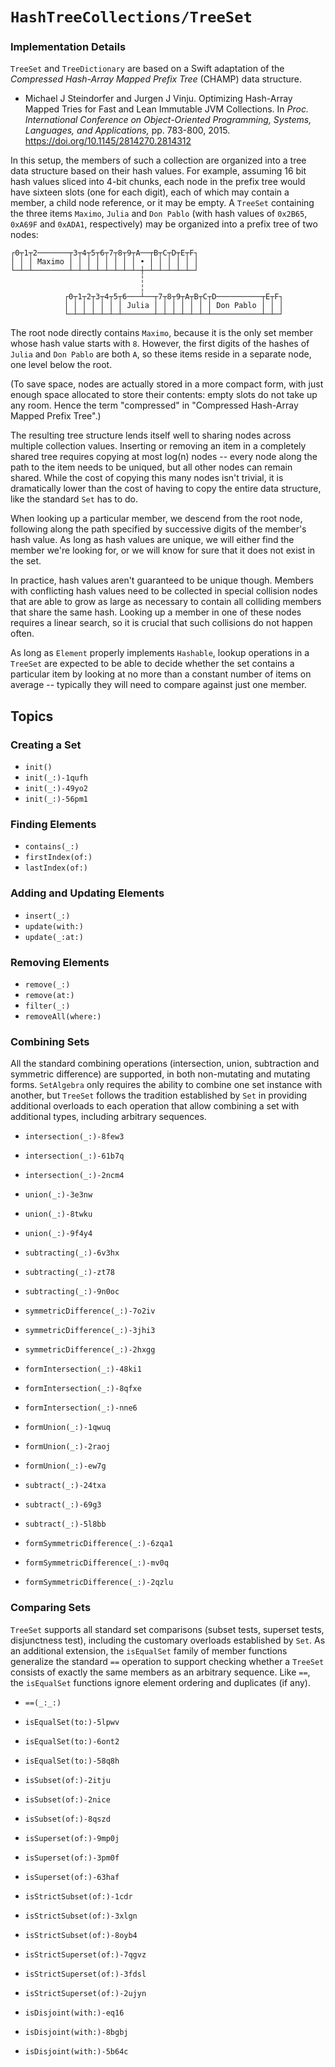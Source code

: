 # ``HashTreeCollections/TreeSet``

### Implementation Details

`TreeSet` and `TreeDictionary` are based on a Swift adaptation
of the *Compressed Hash-Array Mapped Prefix Tree* (CHAMP) data structure.

- Michael J Steindorfer and Jurgen J Vinju. Optimizing Hash-Array Mapped
   Tries for Fast and Lean Immutable JVM Collections. In *Proc.
   International Conference on Object-Oriented Programming, Systems,
   Languages, and Applications,* pp. 783-800, 2015.
   https://doi.org/10.1145/2814270.2814312

In this setup, the members of such a collection are organized into a tree
data structure based on their hash values. For example, assuming 16 bit hash
values sliced into 4-bit chunks, each node in the prefix tree would have
sixteen slots (one for each digit), each of which may contain a member, a
child node reference, or it may be empty. A `TreeSet` containing the
three items `Maximo`, `Julia` and `Don Pablo` (with hash values of `0x2B65`,
`0xA69F` and `0xADA1`, respectively) may be organized into a prefix tree of
two nodes:

```
┌0┬1┬2───────┬3┬4┬5┬6┬7┬8┬9┬A──┬B┬C┬D┬E┬F┐
│ │ │ Maximo │ │ │ │ │ │ │ │ • │ │ │ │ │ │
└─┴─┴────────┴─┴─┴─┴─┴─┴─┴─┴─┼─┴─┴─┴─┴─┴─┘
                             ╎
                             ╎
            ┌0┬1┬2┬3┬4┬5┬6───┴──┬7┬8┬9┬A┬B┬C┬D──────────┬E┬F┐
            │ │ │ │ │ │ │ Julia │ │ │ │ │ │ │ Don Pablo │ │ │
            └─┴─┴─┴─┴─┴─┴───────┴─┴─┴─┴─┴─┴─┴───────────┴─┴─┘
```

The root node directly contains `Maximo`, because it is the only set member
whose hash value starts with `8`. However, the first digits of the hashes of
`Julia` and `Don Pablo` are both `A`, so these items reside in a separate
node, one level below the root.

(To save space, nodes are actually stored in a more compact form, with just
enough space allocated to store their contents: empty slots do not take up
any room. Hence the term "compressed" in "Compressed Hash-Array Mapped
Prefix Tree".)

The resulting tree structure lends itself well to sharing nodes across
multiple collection values. Inserting or removing an item in a completely
shared tree requires copying at most log(n) nodes -- every node along the
path to the item needs to be uniqued, but all other nodes can remain shared.
While the cost of copying this many nodes isn't trivial, it is dramatically
lower than the cost of having to copy the entire data structure, like the
standard `Set` has to do.

When looking up a particular member, we descend from the root node,
following along the path specified by successive digits of the member's hash
value. As long as hash values are unique, we will either find the member
we're looking for, or we will know for sure that it does not exist in the
set.

In practice, hash values aren't guaranteed to be unique though. Members with
conflicting hash values need to be collected in special collision nodes that
are able to grow as large as necessary to contain all colliding members that
share the same hash. Looking up a member in one of these nodes requires a
linear search, so it is crucial that such collisions do not happen often.

As long as `Element` properly implements `Hashable`, lookup operations in a
`TreeSet` are expected to be able to decide whether the set contains a
particular item by looking at no more than a constant number of items on
average -- typically they will need to compare against just one member.

## Topics

### Creating a Set

- ``init()``
- ``init(_:)-1qufh``
- ``init(_:)-49yo2``
- ``init(_:)-56pm1``

### Finding Elements

- ``contains(_:)``
- ``firstIndex(of:)``
- ``lastIndex(of:)``

### Adding and Updating Elements

- ``insert(_:)``
- ``update(with:)``
- ``update(_:at:)``

### Removing Elements

- ``remove(_:)``
- ``remove(at:)``
- ``filter(_:)``
- ``removeAll(where:)``

### Combining Sets

All the standard combining operations (intersection, union, subtraction and
symmetric difference) are supported, in both non-mutating and mutating forms.
`SetAlgebra` only requires the ability to combine one set instance with another,
but `TreeSet` follows the tradition established by `Set` in providing
additional overloads to each operation that allow combining a set with
additional types, including arbitrary sequences.

- ``intersection(_:)-8few3``
- ``intersection(_:)-61b7q``
- ``intersection(_:)-2ncm4``

- ``union(_:)-3e3nw``
- ``union(_:)-8twku``
- ``union(_:)-9f4y4``

- ``subtracting(_:)-6v3hx``
- ``subtracting(_:)-zt78``
- ``subtracting(_:)-9n0oc``

- ``symmetricDifference(_:)-7o2iv``
- ``symmetricDifference(_:)-3jhi3``
- ``symmetricDifference(_:)-2hxgg``

- ``formIntersection(_:)-48ki1``
- ``formIntersection(_:)-8qfxe``
- ``formIntersection(_:)-nne6``

- ``formUnion(_:)-1qwuq``
- ``formUnion(_:)-2raoj``
- ``formUnion(_:)-ew7g``

- ``subtract(_:)-24txa``
- ``subtract(_:)-69g3``
- ``subtract(_:)-5l8bb``

- ``formSymmetricDifference(_:)-6zqa1``
- ``formSymmetricDifference(_:)-mv0q``
- ``formSymmetricDifference(_:)-2qzlu``

### Comparing Sets

`TreeSet` supports all standard set comparisons (subset tests, superset
tests, disjunctness test), including the customary overloads established by
`Set`. As an additional extension, the `isEqualSet` family of member functions
generalize the standard `==` operation to support checking whether a
`TreeSet` consists of exactly the same members as an arbitrary sequence.
Like `==`, the `isEqualSet` functions ignore element ordering and duplicates (if
any).

- ``==(_:_:)`` 
- ``isEqualSet(to:)-5lpwv`` 
- ``isEqualSet(to:)-6ont2`` 
- ``isEqualSet(to:)-58q8h`` 

- ``isSubset(of:)-2itju`` 
- ``isSubset(of:)-2nice`` 
- ``isSubset(of:)-8qszd`` 

- ``isSuperset(of:)-9mp0j`` 
- ``isSuperset(of:)-3pm0f`` 
- ``isSuperset(of:)-63haf`` 

- ``isStrictSubset(of:)-1cdr`` 
- ``isStrictSubset(of:)-3xlgn`` 
- ``isStrictSubset(of:)-8oyb4`` 

- ``isStrictSuperset(of:)-7qgvz`` 
- ``isStrictSuperset(of:)-3fdsl``
- ``isStrictSuperset(of:)-2ujyn`` 

- ``isDisjoint(with:)-eq16``
- ``isDisjoint(with:)-8bgbj``
- ``isDisjoint(with:)-5b64c``
